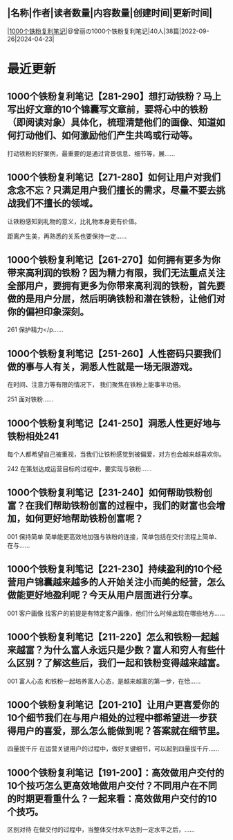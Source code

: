 |名称|作者|读者数量|内容数量|创建时间|更新时间|
---
|[1000个铁粉复利笔记](https://xiaobot.net/p/tiefen?refer=0b133df9-27dc-423b-8101-639049001c13)|@曾丽の1000个铁粉复利笔记|40人|38篇|2022-09-26|2024-04-23|

# 最近更新
## 1000个铁粉复利笔记【281-290】想打动铁粉？马上写出好文章的10个锦囊写文章前，要将心中的铁粉（即阅读对象）具体化，梳理清楚他们的画像、知道如何打动他们、如何激励他们产生共鸣或行动等。

打动铁粉的好案例，最重要的是通过背景信息、细节等，展......
## 1000个铁粉复利笔记【271-280】如何让用户对我们念念不忘？只满足用户我们擅长的需求，尽量不要去挑战我们不擅长的领域。

让铁粉感知到礼物的意义，比礼物本身更有价值。

距离产生美，再熟悉的关系也要保持一定......
## 1000个铁粉复利笔记【261-270】如何拥有更多为你带来高利润的铁粉？因为精力有限，我们无法重点关注全部用户，要拥有更多为你带来高利润的铁粉，首先要做的是用户分层，然后明确铁粉和潜在铁粉，让他们对你的偏袒印象深刻。

261 保护精力</p......
## 1000个铁粉复利笔记【251-260】人性密码只要我们做的事与人有关，洞悉人性就是一场无限游戏。
在时间、注意力等有限的情况下， 我们聚焦在铁粉上能事半功倍。


251
面对铁粉......
## 1000个铁粉复利笔记【241-250】洞悉人性更好地与铁粉相处241
每个人都希望自己被重视，当我们让铁粉感觉到被偏爱，对方也会越来越喜欢你。


242
在策划达成运营目标的过程中，要实现与铁粉......
## 1000个铁粉复利笔记【231-240】如何帮助铁粉创富？在我们帮助铁粉创富的过程中，我们的财富也会增加，如何更好地帮助铁粉创富呢？

001 保持简单
简单能更高效地加强与铁粉的连接，简单包括在交付流程上简单、在与......
## 1000个铁粉复利笔记【221-230】持续盈利的10个经营用户锦囊越来越多的人开始关注小而美的经营，怎么做能更好地盈利呢？今天从用户层面进行分享。

001 客户画像
找客户的前提是有特定客户画像，他们什么时候出现在哪些地方......
## 1000个铁粉复利笔记【211-220】怎么和铁粉一起越来越富？为什么富人永远只是少数？富人和穷人有些什么区别？了解这些后，我们一起和铁粉变得越来越富。

001 富人心态
和铁粉一起培养富人心态，是越来越富的第一步，在恰......
## 1000个铁粉复利笔记【201-210】让用户更喜爱你的10个细节我们在与用户相处的过程中都希望进一步获得用户的喜爱，那么怎么能做到呢？答案就在细节里。

四量拔千斤
在运营关键用户的过程中，做好关键细节，可以起到四量拔千斤......
## 1000个铁粉复利笔记【191-200】：高效做用户交付的10个技巧怎么更高效地做用户交付？不同用户在不同的时期更看重什么？一起来看：高效做用户交付的10个技巧。

区别对待
在做交付的过程中，当整体交付水平达到一定水平之后，......

